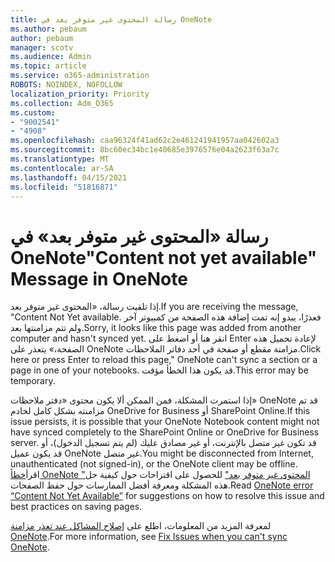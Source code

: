 ```yaml
---
title: رسالة المحتوى غير متوفر بعد في OneNote
ms.author: pebaum
author: pebaum
manager: scotv
ms.audience: Admin
ms.topic: article
ms.service: o365-administration
ROBOTS: NOINDEX, NOFOLLOW
localization_priority: Priority
ms.collection: Adm_O365
ms.custom:
- "9002541"
- "4908"
ms.openlocfilehash: caa96324f41ad62c2e461241941957aa042602a3
ms.sourcegitcommit: 8bc60ec34bc1e40685e3976576e04a2623f63a7c
ms.translationtype: MT
ms.contentlocale: ar-SA
ms.lasthandoff: 04/15/2021
ms.locfileid: "51816871"
---
```

# <a name="content-not-yet-available-message-in-onenote"></a><span data-ttu-id="472db-102">رسالة «المحتوى غير متوفر بعد» في OneNote</span><span class="sxs-lookup"><span data-stu-id="472db-102">"Content not yet available" Message in OneNote</span></span>

<span data-ttu-id="472db-103">إذا تلقيت رسالة، «المحتوى غير متوفر بعد.</span><span class="sxs-lookup"><span data-stu-id="472db-103">If you are receiving the message, "Content Not Yet available.</span></span> <span data-ttu-id="472db-104">فعذرًا، يبدو إنه تمت إضافة هذه الصفحة من كمبيوتر آخر ولم تتم مزامنتها بعد.</span><span class="sxs-lookup"><span data-stu-id="472db-104">Sorry, it looks like this page was added from another computer and hasn't synced yet.</span></span> <span data-ttu-id="472db-105">انقر هنا أو اضغط على Enter لإعادة تحميل هذه الصفحة،» يتعذر على OneNote مزامنة مقطع أو صفحة في أحد دفاتر الملاحظات.</span><span class="sxs-lookup"><span data-stu-id="472db-105">Click here or press Enter to reload this page," OneNote can't sync a section or a page in one of your notebooks.</span></span> <span data-ttu-id="472db-106">قد يكون هذا الخطأ مؤقت.</span><span class="sxs-lookup"><span data-stu-id="472db-106">This error may be temporary.</span></span>

<span data-ttu-id="472db-107">إذا استمرت المشكلة، فمن الممكن ألا يكون محتوى «دفتر ملاحظات» OneNote قد تم مزامنته بشكل كامل لخادم OneDrive for Business أو SharePoint Online.</span><span class="sxs-lookup"><span data-stu-id="472db-107">If this issue persists, it is possible that your OneNote Notebook content might not have synced completely to the SharePoint Online or OneDrive for Business server.</span></span> <span data-ttu-id="472db-108">قد تكون غير متصل بالإنترنت، أو غير مصادق عليك (لم يتم تسجيل الدخول)، أو قد يكون عميل OneNote غير متصل.</span><span class="sxs-lookup"><span data-stu-id="472db-108">You might be disconnected from Internet, unauthenticated (not signed-in), or the OneNote client may be offline.</span></span> <span data-ttu-id="472db-109">اقرأ[خطأ OneNote "المحتوى غير متوفر بعد"](https://docs.microsoft.com/office/troubleshoot/onenote/onenote-error-content-not-yet-available) للحصول على اقتراحات حول كيفية حل هذه المشكلة ومعرفة أفضل الممارسات حول حفظ الصفحات.</span><span class="sxs-lookup"><span data-stu-id="472db-109">Read [OneNote error “Content Not Yet Available”](https://docs.microsoft.com/office/troubleshoot/onenote/onenote-error-content-not-yet-available) for suggestions on how to resolve this issue and best practices on saving pages.</span></span>

<span data-ttu-id="472db-110">لمعرفة المزيد من المعلومات، اطلع على [إصلاح المشاكل عند تعذر مزامنة OneNote](https://support.office.com/article/Fix-issues-when-you-can-t-sync-OneNote-299495ef-66d1-448f-90c1-b785a6968d45).</span><span class="sxs-lookup"><span data-stu-id="472db-110">For more information, see [Fix Issues when you can't sync OneNote](https://support.office.com/article/Fix-issues-when-you-can-t-sync-OneNote-299495ef-66d1-448f-90c1-b785a6968d45).</span></span>
